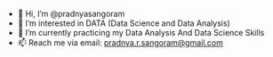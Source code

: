 - 👋 Hi, I’m @pradnyasangoram
- 👀 I’m interested in DATA (Data Science and Data Analysis)
- 🌱 I’m currently practicing my Data Analysis And Data Science Skills
- 📫 Reach me via email: pradnya.r.sangoram@gmail.com 

<!---
pradnyasangoram/pradnyasangoram is a ✨ special ✨ repository because its `README.md` (this file) appears on your GitHub profile.
You can click the Preview link to take a look at your changes.
--->
